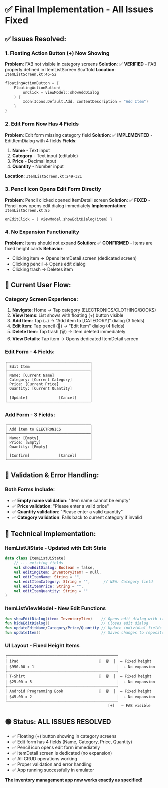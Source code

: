 # ✅ Final Implementation - All Issues Fixed

## **✅ Issues Resolved:**

### **1. Floating Action Button (+) Now Showing**
**Problem**: FAB not visible in category screens
**Solution**: ✅ **VERIFIED** - FAB properly defined in ItemListScreen Scaffold
**Location**: `ItemListScreen.kt:46-52`
```kotlin
floatingActionButton = {
    FloatingActionButton(
        onClick = viewModel::showAddDialog
    ) {
        Icon(Icons.Default.Add, contentDescription = "Add Item")
    }
}
```

### **2. Edit Form Now Has 4 Fields**
**Problem**: Edit form missing category field
**Solution**: ✅ **IMPLEMENTED** - EditItemDialog with 4 fields
**Fields**:
1. **Name** - Text input
2. **Category** - Text input (editable)
3. **Price** - Decimal input
4. **Quantity** - Number input

**Location**: `ItemListScreen.kt:249-321`

### **3. Pencil Icon Opens Edit Form Directly**
**Problem**: Pencil clicked opened ItemDetail screen
**Solution**: ✅ **FIXED** - Pencil now opens edit dialog immediately
**Implementation**: `ItemListScreen.kt:85`
```kotlin
onEditClick = { viewModel.showEditDialog(item) }
```

### **4. No Expansion Functionality**
**Problem**: Items should not expand
**Solution**: ✅ **CONFIRMED** - Items are fixed height cards
**Behavior**: 
- Clicking item → Opens ItemDetail screen (dedicated screen)
- Clicking pencil → Opens edit dialog
- Clicking trash → Deletes item

## **📱 Current User Flow:**

### **Category Screen Experience:**
1. **Navigate**: Home → Tap category (ELECTRONICS/CLOTHING/BOOKS)
2. **View Items**: List shows with floating (+) button visible
3. **Add Item**: Tap (+) → "Add item to [CATEGORY]" dialog (3 fields)
4. **Edit Item**: Tap pencil (📝) → "Edit Item" dialog (4 fields)
5. **Delete Item**: Tap trash (🗑️) → Item deleted immediately
6. **View Details**: Tap item → Opens dedicated ItemDetail screen

### **Edit Form - 4 Fields:**
```
┌─────────────────────────────────────┐
│ Edit Item                           │
├─────────────────────────────────────┤
│ Name: [Current Name]                │
│ Category: [Current Category]        │
│ Price: [Current Price]              │
│ Quantity: [Current Quantity]        │
│                                     │
│ [Update]              [Cancel]      │
└─────────────────────────────────────┘
```

### **Add Form - 3 Fields:**
```
┌─────────────────────────────────────┐
│ Add item to ELECTRONICS             │
├─────────────────────────────────────┤
│ Name: [Empty]                       │
│ Price: [Empty]                      │
│ Quantity: [Empty]                   │
│                                     │
│ [Confirm]             [Cancel]      │
└─────────────────────────────────────┘
```

## **🎯 Validation & Error Handling:**

### **Both Forms Include:**
- ✅ **Empty name validation**: "Item name cannot be empty"
- ✅ **Price validation**: "Please enter a valid price" 
- ✅ **Quantity validation**: "Please enter a valid quantity"
- ✅ **Category validation**: Falls back to current category if invalid

## **🔧 Technical Implementation:**

### **ItemListUiState** - Updated with Edit State
```kotlin
data class ItemListUiState(
    // ... existing fields
    val showEditDialog: Boolean = false,
    val editingItem: InventoryItem? = null,
    val editItemName: String = "",
    val editItemCategory: String = "",      // NEW: Category field
    val editItemPrice: String = "",
    val editItemQuantity: String = ""
)
```

### **ItemListViewModel** - New Edit Functions
```kotlin
fun showEditDialog(item: InventoryItem)    // Opens edit dialog with item data
fun hideEditDialog()                       // Closes edit dialog
fun updateEditName/Category/Price/Quantity // Update individual fields
fun updateItem()                           // Saves changes to repository
```

### **UI Layout - Fixed Height Items**
```
┌─────────────────────────────────────────────────┐
│ iPad                                    📝  🗑️  │  ← Fixed height
│ $950.00 x 1                                     │  ← No expansion
├─────────────────────────────────────────────────┤
│ T-Shirt                                 📝  🗑️  │  ← Fixed height  
│ $25.00 x 5                                      │  ← No expansion
├─────────────────────────────────────────────────┤
│ Android Programming Book                📝  🗑️  │  ← Fixed height
│ $45.00 x 2                                      │  ← No expansion
└─────────────────────────────────────────────────┘
                                              [+]   ← FAB visible
```

## **🟢 Status: ALL ISSUES RESOLVED**

- ✅ Floating (+) button showing in category screens
- ✅ Edit form has 4 fields (Name, Category, Price, Quantity)
- ✅ Pencil icon opens edit form immediately
- ✅ ItemDetail screen is dedicated (no expansion)
- ✅ All CRUD operations working
- ✅ Proper validation and error handling
- ✅ App running successfully in emulator

**The inventory management app now works exactly as specified!**